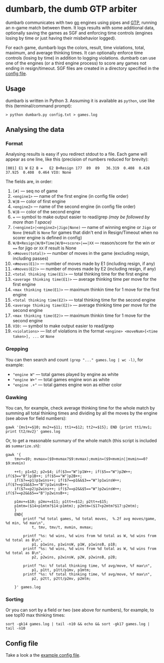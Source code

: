 # dumbarb, the dumb GTP arbiter
dumbarb communicates with two [go](https://en.wikipedia.org/wiki/Go_(game)) engines using pipes and [GTP](https://www.lysator.liu.se/~gunnar/gtp/), running an n-game match between them.  It logs results with some additional data, optionally saving the games as SGF and enforcing time controls (engines losing by time or just having their misbehavior logged).

For each game, dumbarb logs the colors, result, time violations, total, maximum, and average thinking times. It can optionally enforce time controls (losing by time) in addition to logging violations. dumbarb can use one of the engines (or a third engine process) to score any games not ending in resign/timeout. SGF files are created in a directory specified in the [config file](https://github.com/StanTraykov/dumbarb/blob/master/config-example.txt).

## Usage
dumbarb is written in Python 3. Assuming it is available as ``python``, use like this (terminal/command prompt):
```
> python dumbarb.py config.txt > games.log
```
## Analysing the data
### Format
Analysing results is easy if you redirect stdout to a file.  Each game will appear as one line, like this (precision of numbers reduced for brevity):

```
[001] E1 W E2 B =   E2 B+Resign 177  89  89   36.319  0.408  0.428   37.925  0.408  0.464 VIO: None
```

The fields are, in order:
1. ``[#]`` — seq no of game
2. ``<engine1>`` — name of the first engine (in config file order)
3. ``W|B`` — color of first engine
4. ``<engine2>`` — name of the second engine (in config file order)
5. ``W|B`` — color of the second engine
6. ``=`` — symbol to make output easier to read/grep *(may be followed by more than 1 space)*
7. ``(<engine1>|<engine2>|Jigo|None)`` — name of winning engine or ``Jigo`` or ``None`` (result is ``None`` for games that didn't end in Resign/Timeout when no scorer engine is defined in config)
8. ``W/B+Resign|W/B+Time|W/B+<score>|==|XX`` — reason/score for the win or ``==`` for jigo or ``XX`` if result is None
9. ``<#moves(total)>`` — number of moves in the game (excluding resign, including passes)
10. ``<#moves(E1)>`` — number of moves made by E1 (including resign, if any)
11. ``<#moves(E2)>`` — number of moves made by E2 (including resign, if any)
12. ``<total thinking time(E1)>`` — total thinking time for the first engine
13. ``<average thinking time(E1)>`` — average thinking time per move for the first engine
14. ``<max thinking time(E1)>`` — maximum thinkin time for 1 move for the first engine
15. ``<total thinking time(E2)>`` — total thinking time for the second engine
16. ``<average thinking time(E2)>`` — average thinking time per move for the second engine
17. ``<max thinking time(E2)>`` — maximum thinkin time for 1 move for the second engine
18. ``VIO:`` — symbol to make output easier to read/grep
19. ``<violations>`` — list of violations in the format ``<engine> <moveNum>[<time taken>], ...`` or ``None``

### Grepping
You can then search and count ``(grep "..." games.log | wc -l)``, for example:

* ``"engine W"`` — total games played by engine as white
* ``"engine W+"`` — total games engine won as white
* ``"engine .+"`` — total games engine won as either color

### Gawking

You can, for example, check average thinking time for the whole match by summing all total thinking times and dividing by all the moves by the engine (see above for field numbers):
```
gawk '{mv1+=$10; mv2+=$11; tt1+=$12; tt2+=$15}; END {print tt1/mv1; print tt2/mv2}' games.log
```

Or, to get a reasonable summary of the whole match (this script is included as ``summarize.sh``):
```
gawk '{
    tmv+=$9; mvmax=($9>mvmax?$9:mvmax);mvmin=($9<mvmin||mvmin==0?$9:mvmin)

    ++t; p1=$2; p2=$4; if($3=="W")p1W++; if($5=="W")p2W++; if($3=="B")p1B++; if($5=="W")p2B++;
    if($7==p1)p1wins++; if($7==p1&&$3=="W")p1winsW++; if($7==p1&&$3=="B")p1winsB++;
    if($7==p2)p2wins++; if($7==p2&&$5=="W")p2winsW++; if($7==p2&&$5=="B")p2winsB++;

    p1mv+=$10; p2mv+=$11; p1tt+=$12; p2tt+=$15;
    p1mtm=($14>p1mtm?$14:p1mtm); p2mtm=($17>p2mtm?$17:p2mtm);
    }
    END{
        printf "%d total games, %d total moves,  %.2f avg moves/game, %d min, %d max\n",
            t, tmv, tmv/t, mvmin, mvmax;

        printf "%s: %d wins, %d wins from %d total as W, %d wins from %d total as B\n",
            p1, p1wins, p1winsW, p1W, p1winsB, p1B;
        printf "%s: %d wins, %d wins from %d total as W, %d wins from %d total as B\n",
            p2, p2wins, p2winsW, p2W, p2winsB, p2B;

        printf "%s: %f total thinking time, %f avg/move, %f max\n",
            p1, p1tt, p1tt/p1mv, p1mtm;
        printf "%s: %f total thinking time, %f avg/move, %f max\n",
            p2, p2tt, p2tt/p2mv, p2mtm;

    }' games.log
```

### Sorting
Or you can sort by a field or two (see above for numbers), for example, to see top10 max thinking times:
```
sort -gk14 games.log | tail -n10 && echo && sort -gk17 games.log | tail -n10
```
## Config file
Take a look a the [example config file](https://github.com/StanTraykov/dumbarb/blob/master/config-example.txt).
